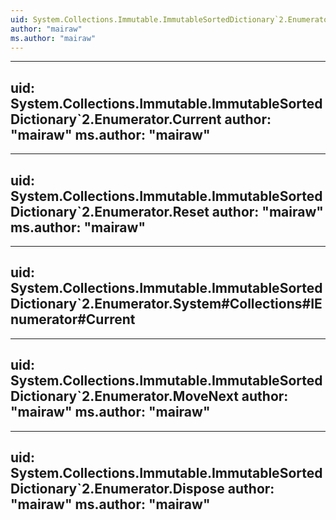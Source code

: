 ```yaml
---
uid: System.Collections.Immutable.ImmutableSortedDictionary`2.Enumerator
author: "mairaw"
ms.author: "mairaw"
---
```


---
uid: System.Collections.Immutable.ImmutableSortedDictionary`2.Enumerator.Current
author: "mairaw"
ms.author: "mairaw"
---

---
uid: System.Collections.Immutable.ImmutableSortedDictionary`2.Enumerator.Reset
author: "mairaw"
ms.author: "mairaw"
---

---
uid: System.Collections.Immutable.ImmutableSortedDictionary`2.Enumerator.System#Collections#IEnumerator#Current
---

---
uid: System.Collections.Immutable.ImmutableSortedDictionary`2.Enumerator.MoveNext
author: "mairaw"
ms.author: "mairaw"
---

---
uid: System.Collections.Immutable.ImmutableSortedDictionary`2.Enumerator.Dispose
author: "mairaw"
ms.author: "mairaw"
---
